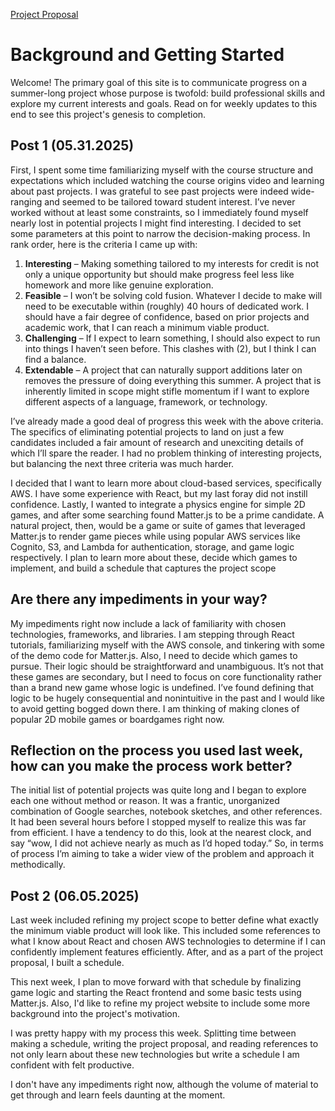 [Project Proposal](./projectProposal.md)


# Background and Getting Started 
  Welcome! The primary goal of this site is to communicate progress on a summer-long project whose purpose is twofold: build professional skills and explore my current interests and goals. Read on for weekly updates to this end to see this project's genesis to completion.


## Post 1 (05.31.2025)
First, I spent some time familiarizing myself with the course structure and expectations which included watching the course origins video and learning about past projects. I was grateful to see past projects were indeed wide-ranging and seemed to be tailored toward student interest. I’ve never worked without at least some constraints, so I immediately found myself nearly lost in potential projects I might find interesting. I decided to set some parameters at this point to narrow the decision-making process. In rank order, here is the criteria I came up with:

1. **Interesting** – Making something tailored to my interests for credit is not only a unique opportunity but should make progress feel less like homework and more like genuine exploration.
2. **Feasible** – I won’t be solving cold fusion. Whatever I decide to make will need to be executable within (roughly) 40 hours of dedicated work. I should have a fair degree of confidence, based on prior projects and academic work, that I can reach a minimum viable product.
3. **Challenging** – If I expect to learn something, I should also expect to run into things I haven’t seen before. This clashes with (2), but I think I can find a balance.
4. **Extendable** – A project that can naturally support additions later on removes the pressure of doing everything this summer. A project that is inherently limited in scope might stifle momentum if I want to explore different aspects of a language, framework, or technology.

I’ve already made a good deal of progress this week with the above criteria. The specifics of eliminating potential projects to land on just a few candidates included a fair amount of research and unexciting details of which I’ll spare the reader. I had no problem thinking of interesting projects, but balancing the next three criteria was much harder.

I decided that I want to learn more about cloud-based services, specifically AWS. I have some experience with React, but my last foray did not instill confidence. Lastly, I wanted to integrate a physics engine for simple 2D games, and after some searching found Matter.js to be a prime candidate. A natural project, then, would be a game or suite of games that leveraged Matter.js to render game pieces while using popular AWS services like Cognito, S3, and Lambda for authentication, storage, and game logic respectively. I plan to learn more about these, decide which games to implement, and build a schedule that captures the project scope

## Are there any impediments in your way?

My impediments right now include a lack of familiarity with chosen technologies, frameworks, and libraries. I am stepping through React tutorials, familiarizing myself with the AWS console, and tinkering with some of the demo code for Matter.js. Also, I need to decide which games to pursue. Their logic should be straightforward and unambiguous. It’s not that these games are secondary, but I need to focus on core functionality rather than a brand new game whose logic is undefined. I’ve found defining that logic to be hugely consequential and nonintuitive in the past and I would like to avoid getting bogged down there. I am thinking of making clones of popular 2D mobile games or boardgames right now.

## Reflection on the process you used last week, how can you make the process work better?

The initial list of potential projects was quite long and I began to explore each one without method or reason. It was a frantic, unorganized combination of Google searches, notebook sketches, and other references. It had been several hours before I stopped myself to realize this was far from efficient. I have a tendency to do this, look at the nearest clock, and say “wow, I did not achieve nearly as much as I’d hoped today.” So, in terms of process I’m aiming to take a wider view of the problem and approach it methodically.

## Post 2 (06.05.2025)

Last week included refining my project scope to better define what exactly the minimum viable product will look like. This included some references to what I know about React and chosen AWS technologies to determine if I can confidently implement features efficiently. After, and as a part of the project proposal, I built a schedule.

This next week, I plan to move forward with that schedule by finalizing game logic and starting the React frontend and some basic tests using Matter.js. Also, I'd like to refine my project website to include some more background into the project's motivation.

I was pretty happy with my process this week. Splitting time between making a schedule, writing the project proposal, and reading references to not only learn about these new technologies but write a schedule I am confident with felt productive.

I don't have any impediments right now, although the volume of material to get through and learn feels daunting at the moment.



